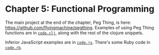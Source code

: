 # Chapter 5: Functional Programming

The main project at the end of the chapter, Peg Thing, is here: https://github.com/flyingmachine/pegthing. Examples of using Peg Thing functions are in [`code.clj`](code.clj), along with the rest of the clojure snippets.

Inferior JavaScript examples are in [`code.js`](code.js). There's some Ruby code in [`code.rb`](code.rb).

